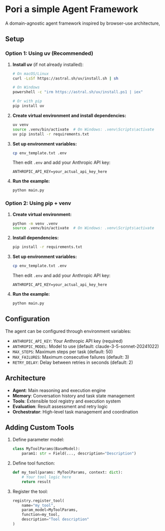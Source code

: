# Pori a simple Agent Framework

A domain-agnostic agent framework inspired by browser-use architecture, 

## Setup

### Option 1: Using uv (Recommended)

1. **Install uv** (if not already installed):
   ```bash
   # On macOS/Linux
   curl -LsSf https://astral.sh/uv/install.sh | sh
   
   # On Windows
   powershell -c "irm https://astral.sh/uv/install.ps1 | iex"
   
   # Or with pip
   pip install uv
   ```

2. **Create virtual environment and install dependencies:**
   ```bash
   uv venv
   source .venv/bin/activate  # On Windows: .venv\Scripts\activate
   uv pip install -r requirements.txt
   ```

3. **Set up environment variables:**
   ```bash
   cp env_template.txt .env
   ```
   
   Then edit `.env` and add your Anthropic API key:
   ```
   ANTHROPIC_API_KEY=your_actual_api_key_here
   ```

4. **Run the example:**
   ```bash
   python main.py
   ```

### Option 2: Using pip + venv

1. **Create virtual environment:**
   ```bash
   python -m venv .venv
   source .venv/bin/activate  # On Windows: .venv\Scripts\activate
   ```

2. **Install dependencies:**
   ```bash
   pip install -r requirements.txt
   ```

3. **Set up environment variables:**
   ```bash
   cp env_template.txt .env
   ```
   
   Then edit `.env` and add your Anthropic API key:
   ```
   ANTHROPIC_API_KEY=your_actual_api_key_here
   ```

4. **Run the example:**
   ```bash
   python main.py
   ```

## Configuration

The agent can be configured through environment variables:

- `ANTHROPIC_API_KEY`: Your Anthropic API key (required)
- `ANTHROPIC_MODEL`: Model to use (default: claude-3-5-sonnet-20241022)
- `MAX_STEPS`: Maximum steps per task (default: 50)
- `MAX_FAILURES`: Maximum consecutive failures (default: 3)
- `RETRY_DELAY`: Delay between retries in seconds (default: 2)

## Architecture

- **Agent**: Main reasoning and execution engine
- **Memory**: Conversation history and task state management
- **Tools**: Extensible tool registry and execution system
- **Evaluation**: Result assessment and retry logic
- **Orchestrator**: High-level task management and coordination

## Adding Custom Tools

1. Define parameter model:
   ```python
   class MyToolParams(BaseModel):
       param1: str = Field(..., description="Description")
   ```

2. Define tool function:
   ```python
   def my_tool(params: MyToolParams, context: dict):
       # Your tool logic here
       return result
   ```

3. Register the tool:
   ```python
   registry.register_tool(
       name="my_tool",
       param_model=MyToolParams,
       function=my_tool,
       description="Tool description"
   )
   ``` 